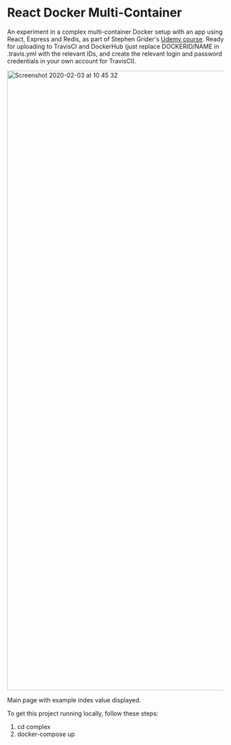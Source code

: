 # React Docker Multi-Container

An experiment in a complex multi-container Docker setup with an app using React, Express and Redis, as part of Stephen Grider's [Udemy course](https://www.udemy.com/course/docker-and-kubernetes-the-complete-guide). Ready for uploading to TravisCI and DockerHub (just replace DOCKERID/NAME in .travis.yml with the relevant IDs, and create the relevant login and password credentials in your own account for TravisCI). 

<img width="1440" alt="Screenshot 2020-02-03 at 10 45 32" src="https://user-images.githubusercontent.com/25869284/73646944-63a20500-4672-11ea-9c29-74ee0169b892.png">

Main page with example index value displayed.

To get this project running locally, follow these steps:

1) cd complex
2) docker-compose up